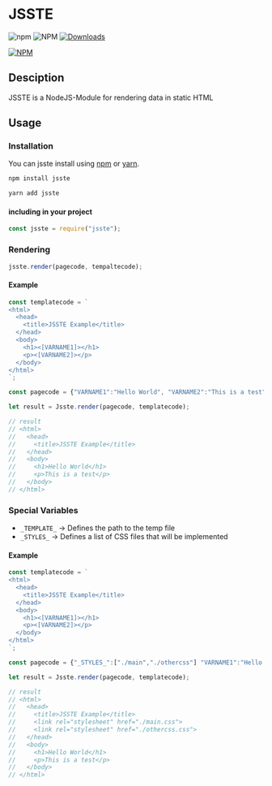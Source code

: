 # JSSTE

![npm](https://img.shields.io/npm/v/jsste)
![NPM](https://img.shields.io/npm/l/jsste)
[![Downloads](https://img.shields.io/npm/dm/jsste)](https://www.npmjs.com/package/jsste)

[![NPM](https://nodei.co/npm/jsste.png)](https://www.npmjs.com/package/jsste)

## Desciption

JSSTE is a NodeJS-Module for rendering data in static HTML

## Usage

### Installation

You can jsste install using [npm](https://www.npmjs.com/package/jsste) or [yarn](https://yarnpkg.com/package/jsste).

```sh
npm install jsste
```

```sh
yarn add jsste
```

#### including in your project

```javascript
const jsste = require("jsste");
```

### Rendering

```javascript
jsste.render(pagecode, tempaltecode);
```

#### Example


```javascript
const templatecode = `
<html>
  <head>
    <title>JSSTE Example</title>
  </head>
  <body>
    <h1><[VARNAME1]></h1>
    <p><[VARNAME2]></p>
  </body>
</html>
`;

const pagecode = {"VARNAME1":"Hello World", "VARNAME2":"This is a test"};

let result = Jsste.render(pagecode, templatecode);

// result
// <html>
//   <head>
//     <title>JSSTE Example</title>
//   </head>
//   <body>
//     <h1>Hello World</h1>
//     <p>This is a test</p>
//   </body>
// </html>

```

### Special Variables

- `_TEMPLATE_` -> Defines the path to the temp file
- `_STYLES_` -> Defines a list of CSS files that will be implemented


#### Example


```javascript
const templatecode = `
<html>
  <head>
    <title>JSSTE Example</title>
  </head>
  <body>
    <h1><[VARNAME1]></h1>
    <p><[VARNAME2]></p>
  </body>
</html>
`;

const pagecode = {"_STYLES_":["./main","./othercss"] "VARNAME1":"Hello World", "VARNAME2":"This is a test"};

let result = Jsste.render(pagecode, templatecode);

// result
// <html>
//   <head>
//     <title>JSSTE Example</title>
//     <link rel="stylesheet" href="./main.css">
//     <link rel="stylesheet" href="./othercss.css">
//   </head>
//   <body>
//     <h1>Hello World</h1>
//     <p>This is a test</p>
//   </body>
// </html>


```
